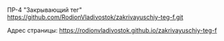 ПР-4 "Закрывающий тег"
https://github.com/RodionVladivostok/zakrivayuschiy-teg-f.git

Адрес страницы: https://rodionvladivostok.github.io/zakrivayuschiy-teg-f

